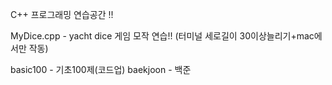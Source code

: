C++ 프로그래밍 연습공간 !!

MyDice.cpp - yacht dice 게임 모작 연습!!
(터미널 세로길이 30이상늘리기+mac에서만 작동)

basic100 - 기초100제(코드업)
baekjoon - 백준 
